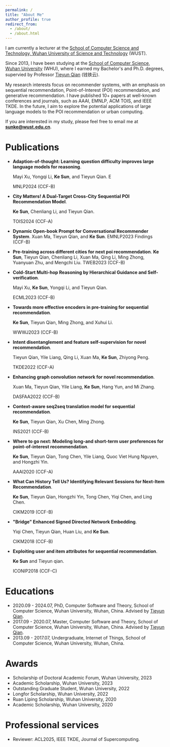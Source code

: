 ```yaml
---
permalink: /
title: "About Me"
author_profile: true
redirect_from: 
  - /about/
  - /about.html
---
```


I am currently a lecturer at the [School of Computer Science and Technology, Wuhan University of Science and Technology](https://jsjkx.wust.edu.cn/) (WUST).

Since 2013, I have been studying at the [School of Computer Science, Wuhan University](https://cs.whu.edu.cn/index.htm) (WHU), where I earned my Bachelor's and Ph.D. degrees, supervied by Professor [Tieyun Qian](https://nlpgm.github.io/people.html) (钱铁云). 

My research interests focus on recommender systems, with an emphasis on sequential recommendation, Point-of-Interest (POI) recommendation, and generative recommendation. I have published 10+ papers at well-known conferences and journals, such as AAAI, EMNLP, ACM TOIS, and IEEE TKDE. In the future, I aim to explore the potential applications of large language models to the POI recommendation or urban computing. 

 If you are interested in my study, please feel free to email me at **sunke@wust.edu.cn**.

Publications
======
* **Adaption-of-thought: Learning question difficulty improves large language models for reasoning**.

  Mayi Xu, Yongqi Li, **Ke Sun**, and Tieyun Qian. E

  MNLP2024 (CCF-B)

* **City Matters! A Dual-Target Cross-City Sequential POI Recommendation Model**.

  **Ke Sun**, Chenliang Li, and Tieyun Qian.

  TOIS2024 (CCF-A)

* **Dynamic Open-book Prompt for Conversational Recommender System**. Xuan Ma, Tieyun Qian, and **Ke Sun**. EMNLP2023 Findings (CCF-B)

* **Pre-training across different cities for next poi recommendation**. **Ke Sun**, Tieyun Qian, Chenliang Li, Xuan Ma, Qing Li, Ming Zhong, Yuanyuan Zhu, and Mengchi Liu. TWEB2023 (CCF-B)

* **Cold-Start Multi-hop Reasoning by Hierarchical Guidance and Self-verification**.

  Mayi Xu, **Ke Sun**, Yongqi Li, and Tieyun Qian.

  ECML2023 (CCF-B)

* **Towards more effective encoders in pre-training for sequential recommendation**.

  **Ke Sun**, Tieyun Qian, Ming Zhong, and Xuhui Li.

  WWWJ2023 (CCF-B)

* **Intent disentanglement and feature self-supervision for novel recommendation**.

  Tieyun Qian, Yile Liang, Qing Li, Xuan Ma, **Ke Sun**, Zhiyong Peng.

  TKDE2022 (CCF-A)

* **Enhancing graph convolution network for novel recommendation**.

  Xuan Ma, Tieyun Qian, Yile Liang, **Ke Sun**, Hang Yun, and Mi Zhang.

  DASFAA2022 (CCF-B)

* **Context-aware seq2seq translation model for sequential recommendation**.

  **Ke Sun**, Tieyun Qian, Xu Chen, Ming Zhong.

  INS2021 (CCF-B)

* **Where to go next: Modeling long-and short-term user preferences for point-of-interest recommendation**.

  **Ke Sun**, Tieyun Qian, Tong Chen, Yile Liang, Quoc Viet Hung Nguyen, and Hongzhi Yin.

  AAAI2020 (CCF-A)

* **What Can History Tell Us? Identifying Relevant Sessions for Next-Item Recommendation**.

  **Ke Sun**, Tieyun Qian, Hongzhi Yin, Tong Chen, Yiqi Chen, and Ling Chen.

  CIKM2019 (CCF-B)

* **"Bridge" Enhanced Signed Directed Network Embedding**.

  Yiqi Chen, Tieyun Qian, Huan Liu, and **Ke Sun**.

  CIKM2018 (CCF-B)

* **Exploiting user and item attributes for sequential recommendation**.

  **Ke Sun** and Tieyun qian.

  ICONIP2018 (CCF-C)

Educations
======
* 2020.09 - 2024.07, PhD, Computer Software and Theory, School of Computer Science, Wuhan University, Wuhan, China. Advised by [Tieyun Qian](https://nlpgm.github.io/people.html).
* 2017.09 - 2020.07, Master, Computer Software and Theory, School of Computer Science, Wuhan University, Wuhan, China. Advised by [Tieyun Qian](https://nlpgm.github.io/people.html).
* 2013.09 - 2017.07, Undergraduate, Internet of Things, School of Computer Science, Wuhan University, Wuhan, China.

Awards
======
* Scholarship of Doctoral Academic Forum, Wuhan University, 2023
* Academic Scholarship, Wuhan University, 2023
* Outstanding Graduate Student, Wuhan University, 2022
* Longfor Scholarship, Wuhan University, 2022
* Ruan Liping Scholarship, Wuhan University, 2020
* Academic Scholarship, Wuhan University, 2020

Professional services
======
* Reviewer: ACL2025, IEEE TKDE, Journal of Supercomputing.
